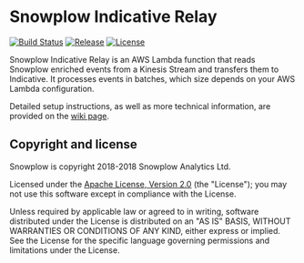 # Snowplow Indicative Relay
[![Build Status][travis-image]][travis]
[![Release][release-image]][release]
[![License][license-image]][license]

Snowplow Indicative Relay is an AWS Lambda function that reads Snowplow enriched events
from a Kinesis Stream and transfers them to Indicative. It processes events in batches, which
size depends on your AWS Lambda configuration.

Detailed setup instructions, as well as more technical information, are provided on the [wiki page][wiki-page].

## Copyright and license

Snowplow is copyright 2018-2018 Snowplow Analytics Ltd.

Licensed under the [Apache License, Version 2.0][license] (the "License"); you may not use this software except in compliance with the License.

Unless required by applicable law or agreed to in writing, software distributed under the License is distributed on an "AS IS" BASIS, WITHOUT WARRANTIES OR CONDITIONS OF ANY KIND, either express or implied. See the License for the specific language governing permissions and limitations under the License.

[travis-image]: https://travis-ci.org/snowplow-incubator/snowplow-indicative-relay.svg?branch=master
[travis]: https://travis-ci.org/snowplow-incubator/snowplow-indicative-relay

[release-image]: https://img.shields.io/badge/release-0.1.0-orange.svg?style=flat
[release]: https://github.com/snowplow-incubator/snowplow-indicative-relay/releases

[license-image]: http://img.shields.io/badge/license-Apache--2-blue.svg?style=flat
[license]: http://www.apache.org/licenses/LICENSE-2.0

[wiki-page]: https://github.com/snowplow-incubator/snowplow-indicative-relay/wiki
